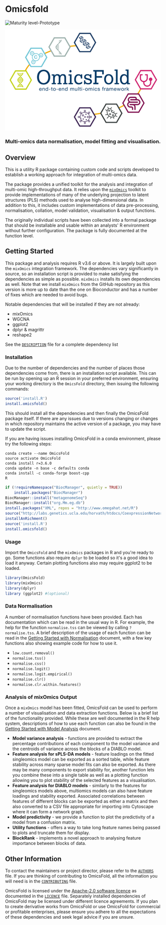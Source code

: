 # Omicsfold

![Maturity level-Prototype](https://img.shields.io/badge/Maturity%20Level-Prototype-red)

![](omicsfold_id.png)

### Multi-omics data normalisation, model fitting and visualisation.

## Overview

This is a utility R package containing custom code and scripts developed to
establish a working approach for integration of multi-omics data.

The package provides a unified toolkit for the analysis and integration of
multi-omic high-throughput data. It relies upon the
[`mixOmics`](http://mixomics.org/) toolkit to provide implementations of many of
the underlying projection to latent structures (PLS) methods used to analyse
high-dimensional data. In addition to this, it includes custom implementations
of data pre-processing, normalisation, collation, model validation,
visualisation & output functions.

The originally individual scripts have been collected into a formal package that
should be installable and usable within an analysts' R environment without
further configuration. The package is fully documented at the function level.

## Getting Started

This package and analysis requires R v3.6 or above. It is largely built upon the
`mixOmics` integration framework. The dependencies vary significantly in source,
so an installation script is provided to make satisfying the dependencies as
simple as possible. `mixOmics` installs its own dependencies as well. Note that
we install `mixOmics` from the GitHub repository as this version is more up to
date than the one on Bioconductor and has a number of fixes which are needed to
avoid bugs.

Notable dependencies that will be installed if they are not already:

- mixOmics
- WGCNA
- ggplot2
- dplyr & magrittr
- reshape2

See the [`DESCRIPTION`](OmicsFold/DESCRIPTION) file for a complete
dependency list

### Installation

Due to the number of dependencies and the number of places those dependencies
come from, there is an installation script available.  This can be run by
opening up an R session in your preferred environment, ensuring your working
directory is the `OmicsFold` directory, then issuing the following commands:

```R
source('install.R')
install.omicsfold()
```

This should install all the dependencies and then finally the OmicsFold package
itself.  If there are any issues due to versions changing or changes in which
repository maintains the active version of a package, you may have to update the
script.

If you are having issues installing OmicsFold in a conda environment, please try
the following steps:

```Shell
conda create --name OmicsFold 
source activate OmicsFold
conda install r=3.6.0
conda update -n base -c defaults conda
conda install -c conda-forge boost-cpp
R
```

```R
if (!requireNamespace("BiocManager", quietly = TRUE))
    install.packages("BiocManager")
BiocManager::install("metagenomeSeq")
BiocManager::install("org.Mm.eg.db")
install.packages("XML", repos = "http://www.omegahat.net/R")
source("http://labs.genetics.ucla.edu/horvath/htdocs/CoexpressionNetwork/GeneAnnotation/installAnRichment.R")
installAnRichment()
source('install.R')
install.omicsfold()
```


### Usage

Import the `OmicsFold` and the `mixOmics` packages in R and you're ready to
go.  Some functions also require `dplyr` to be loaded so it's a good idea to
load it anyway. Certain plotting functions also may require ggplot2 to be loaded.

```R
library(OmicsFold)
library(mixOmics)
library(dplyr)
library (ggplot2) #(optional)
```

### Data Normalisation

A number of normalisation functions have been provided.  Each has documentation
which can be read in the usual way in R.  For example, the help for the function
`normalise.tss` can be viewed by calling `?normalise.tss`.  A brief description
of the usage of each function can be read in the [Getting Started with
Normalisation](docs/getting-started-normalisation.md) document, with a few key
functions also showing example code for how to use it.

- `low.count.removal()`
- `normalise.tss()`
- `normalise.css()`
- `normalise.logit()`
- `normalise.logit.empirical()`
- `normalise.clr()`
- `normalise.clr.within.features()`

### Analysis of mixOmics Output

Once a `mixOmics` model has been fitted, OmicsFold can be used to perform a
number of visualisation and data extraction functions.  Below is a brief list of
the functionality provided.  While these are well documented in the R help
system, descriptions of how to use each function can also be found in the
[Getting Started with Model Analysis](docs/getting-started-model-analysis.md)
document.

- **Model variance analysis** - functions are provided to extract the percentage
  contributions of each component to the model variance and the centroids of
  variance across the blocks of a DIABLO model.
- **Feature analysis for sPLS-DA models** - feature loadings on the fitted
  singleomics model can be exported as a sorted table, while feature stability
  across many sparse model fits can also be exported.  As there may be many
  components to export stability for, another function lets you combine these
  into a single table as well as a plotting function allowing you to plot
  stability of the selected features as a visualisation.
- **Feature analysis for DIABLO models** - similarly to the features for
  singleomics models above, multiomics models can also have feature loadings and
  stability exported. Associated correlations between features of different 
  blocks can be exported as either a matrix and then also converted to a CSV 
  file appropriate for importing into Cytoscape where it can form a network 
  graph.
- **Model predictivity** - we provide a function to plot the predictivity of a
  model from a confusion matrix.
- **Utility functions** - offers a way to take long feature names being passed
  to plots and truncate them for display.
- **BlockRank** - implements a novel approach to analysing feature importance 
  between blocks of data.



## Other Information

To contact the maintainers or project director, please refer to the
[`AUTHORS`](AUTHORS.md) file.  If you are thinking of contributing to OmicsFold,
all the information you will need is in the [`CONTRIBUTING`](CONTRIBUTING.md)
file.

OmicsFold is licensed under the [Apache-2.0 software
licence](https://www.apache.org/licenses/LICENSE-2.0) as documented in the
[`LICENCE`](LICENCE.md) file.  Separately installed dependencies of OmicsFold
may be licensed under different licence agreements.  If you plan to create
derivative works from OmicsFold or use OmicsFold for commercial or profitable
enterprises, please ensure you adhere to all the expectations of these
dependencies and seek legal advice if you are unsure.
